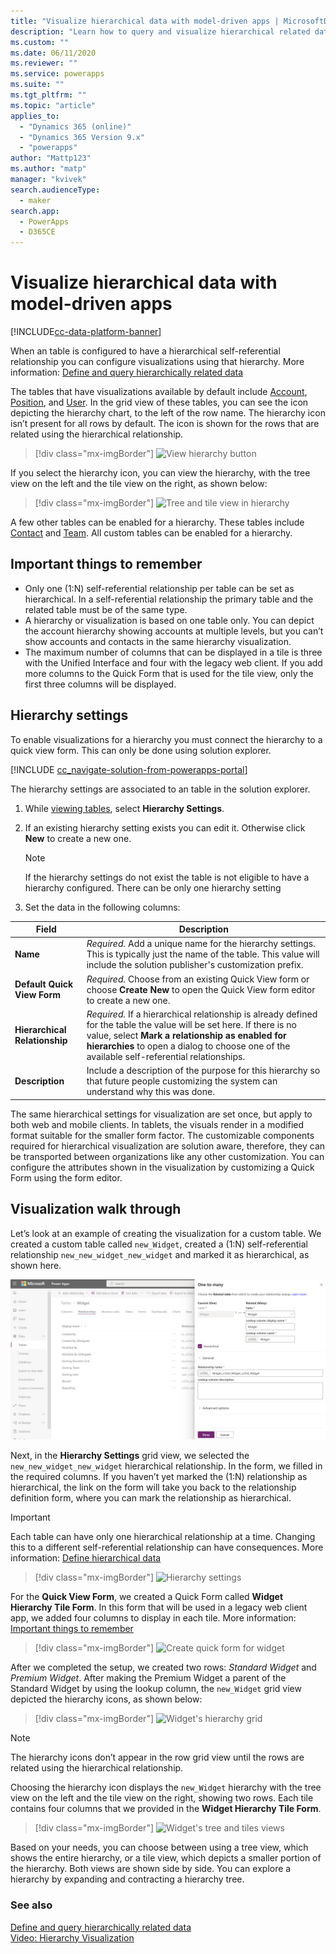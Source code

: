```yaml
---
title: "Visualize hierarchical data with model-driven apps | MicrosoftDocs"
description: "Learn how to query and visualize hierarchical related data"
ms.custom: ""
ms.date: 06/11/2020
ms.reviewer: ""
ms.service: powerapps
ms.suite: ""
ms.tgt_pltfrm: ""
ms.topic: "article"
applies_to: 
  - "Dynamics 365 (online)"
  - "Dynamics 365 Version 9.x"
  - "powerapps"
author: "Mattp123"
ms.author: "matp"
manager: "kvivek"
search.audienceType: 
  - maker
search.app: 
  - PowerApps
  - D365CE
---
```

# Visualize hierarchical data with model-driven apps

[!INCLUDE[cc-data-platform-banner](../../includes/cc-data-platform-banner.md)]

When an table is configured to have a hierarchical self-referential relationship you can configure visualizations using that hierarchy. More information: [Define and query hierarchically related data](../common-data-service/define-query-hierarchical-data.md)

The  tables that have visualizations available by default include [Account](/powerapps/developer/common-data-service/reference/tables/account), [Position](/powerapps/developer/common-data-service/reference/tables/position), and [User](/powerapps/developer/common-data-service/reference/tables/systemuser). In the grid view of these tables, you can see the icon depicting the hierarchy chart, to the left of the row name. The hierarchy icon isn’t present for all rows by default. The icon is shown for the rows that are related using the hierarchical relationship.  
> [!div class="mx-imgBorder"] 
> ![View hierarchy button](media/view-hierarchy-button.png)  
  
 If you select the hierarchy icon, you can view the hierarchy, with the tree view on the left and the tile view on the right, as shown below:  
  
> [!div class="mx-imgBorder"] 
> ![Tree and tile view in hierarchy](media/tree-view-and-tile-view-in-hierarchy.png)  
  
 A few other tables can be enabled for a hierarchy. These tables include [Contact](/powerapps/developer/common-data-service/reference/tables/contact) and [Team](/powerapps/developer/common-data-service/reference/tables/team). All custom tables can be enabled for a hierarchy.  
  
## Important things to remember 
  
- Only one (1:N) self-referential relationship per table can be set as hierarchical. In a self-referential relationship the primary table and the related table must be of the same type.  
- A hierarchy or visualization is based on one table only. You can depict the account hierarchy showing accounts at multiple levels, but you can’t show accounts and contacts in the same hierarchy visualization. 
- The maximum number of columns that can be displayed in a tile is three with the Unified Interface and four with the legacy web client. If you add more columns to the Quick Form that is used for the tile view, only the first three columns will be displayed. 

## Hierarchy settings

To enable visualizations for a hierarchy you must connect the hierarchy to a quick view form. This can only be done using solution explorer.

[!INCLUDE [cc_navigate-solution-from-powerapps-portal](../../includes/cc_navigate-solution-from-powerapps-portal.md)]

The hierarchy settings are associated to an table in the solution explorer. 

1. While [viewing tables](../common-data-service/create-edit-tables-solution-explorer.md#view-tables), select **Hierarchy Settings**.
2. If an existing hierarchy setting exists you can edit it. Otherwise click **New** to create a new one.
    
    > [!NOTE]
    > If the hierarchy settings do not exist the table is not eligible to have a hierarchy configured.
    >There can be only one hierarchy setting 

1. Set the data in the following columns:

|Field|Description|
|--|--|
|**Name**|*Required.* Add a unique name for the hierarchy settings. This is typically just the name of the table. This value will include the solution publisher's customization prefix.|
|**Default Quick View Form**|*Required.* Choose from an existing Quick View form or choose **Create New** to open the Quick View form editor to create a new one.|
|**Hierarchical Relationship**|*Required.* If a hierarchical relationship is already defined for the table the value will be set here. If there is no value, select **Mark a relationship as enabled for hierarchies** to open a dialog to choose one of the available self-referential relationships.|
|**Description**|Include a description of the purpose for this hierarchy so that future people customizing the system can understand why this was done.|
    

The same hierarchical settings for visualization are set once, but apply to both web and mobile clients. In tablets, the visuals render in a modified format suitable for the smaller form factor. The customizable components required for hierarchical visualization are solution aware, therefore, they can be transported between organizations like any other customization. You can configure the attributes shown in the visualization by customizing a Quick Form using the form editor.
  
## Visualization walk through

Let’s look at an example of creating the visualization for a custom table. We created a custom table called `new_Widget`, created a (1:N) self-referential relationship `new_new_widget_new_widget` and marked it as hierarchical, as shown here.  
  
![Widget relationship definition](media/widget-relationship-definition.png)  
  
Next, in the **Hierarchy Settings** grid view, we selected the `new_new_widget_new_widget` hierarchical relationship. In the form, we filled in the required columns. If you haven’t yet marked the (1:N) relationship as hierarchical, the link on the form will take you back to the relationship definition form, where you can mark the relationship as hierarchical.  

> [!IMPORTANT]
> Each table can have only one hierarchical relationship at a time. Changing this to a different self-referential relationship can have consequences. More information: [Define hierarchical data](../common-data-service/define-query-hierarchical-data.md#define-hierarchical-data)

> [!div class="mx-imgBorder"] 
> ![Hierarchy settings](media/hierarchy-settings.png)  
  
For the **Quick View Form**, we created a Quick Form called **Widget Hierarchy Tile Form**. In this form that will be used in a legacy web client app, we added four columns to display in each tile. More information: [Important things to remember](#important-things-to-remember) 

> [!div class="mx-imgBorder"] 
> ![Create quick form for widget](media/create-quickform.png)  
  
After we completed the setup, we created two rows: *Standard Widget* and *Premium Widget*. After making the Premium Widget a parent of the Standard Widget by using the lookup column, the `new_Widget` grid view depicted the hierarchy icons, as shown below:  

> [!div class="mx-imgBorder"] 
> ![Widget's hierarchy grid](media/widget-hierarchy-grid.png)  
  
> [!NOTE]
>  The hierarchy icons don’t appear in the row grid view until the rows are related using the hierarchical relationship.  
  
Choosing the hierarchy icon displays the `new_Widget` hierarchy with the tree view on the left and the tile view on the right, showing two rows. Each tile contains four columns that we provided in the **Widget Hierarchy Tile Form**.  

> [!div class="mx-imgBorder"] 
> ![Widget's tree and tiles views](media/widget-tree-tiles.png)  

Based on your needs, you can choose between using a tree view, which shows the entire hierarchy, or a tile view, which depicts a smaller portion of the hierarchy. Both views are shown side by side. You can explore a hierarchy by expanding and contracting a hierarchy tree. 

### See also 

[Define and query hierarchically related data](../common-data-service/define-query-hierarchical-data.md)<br />
[Video: Hierarchy Visualization](https://www.youtube.com/watch?v=_dGBE6icLNw&index=9&list=PLC3591A8FE4ADBE07)
